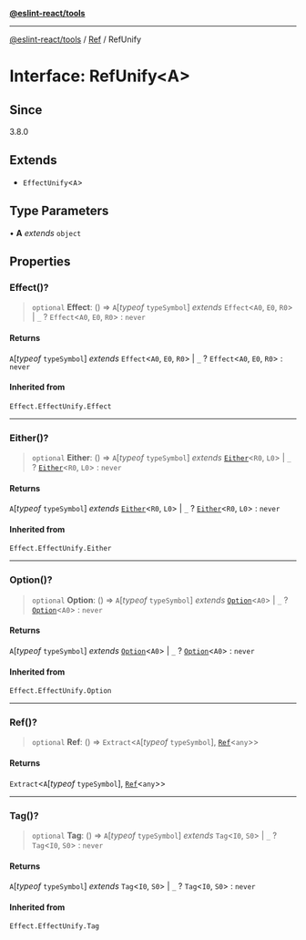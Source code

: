 [**@eslint-react/tools**](../../../README.md)

***

[@eslint-react/tools](../../../README.md) / [Ref](../README.md) / RefUnify

# Interface: RefUnify\<A\>

## Since

3.8.0

## Extends

- `EffectUnify`\<`A`\>

## Type Parameters

• **A** *extends* `object`

## Properties

### Effect()?

> `optional` **Effect**: () => `A`\[*typeof* `typeSymbol`\] *extends* `Effect`\<`A0`, `E0`, `R0`\> \| `_` ? `Effect`\<`A0`, `E0`, `R0`\> : `never`

#### Returns

`A`\[*typeof* `typeSymbol`\] *extends* `Effect`\<`A0`, `E0`, `R0`\> \| `_` ? `Effect`\<`A0`, `E0`, `R0`\> : `never`

#### Inherited from

`Effect.EffectUnify.Effect`

***

### Either()?

> `optional` **Either**: () => `A`\[*typeof* `typeSymbol`\] *extends* [`Either`](../../../Either.js/type-aliases/Either.md)\<`R0`, `L0`\> \| `_` ? [`Either`](../../../Either.js/type-aliases/Either.md)\<`R0`, `L0`\> : `never`

#### Returns

`A`\[*typeof* `typeSymbol`\] *extends* [`Either`](../../../Either.js/type-aliases/Either.md)\<`R0`, `L0`\> \| `_` ? [`Either`](../../../Either.js/type-aliases/Either.md)\<`R0`, `L0`\> : `never`

#### Inherited from

`Effect.EffectUnify.Either`

***

### Option()?

> `optional` **Option**: () => `A`\[*typeof* `typeSymbol`\] *extends* [`Option`](../../../Option.js/type-aliases/Option.md)\<`A0`\> \| `_` ? [`Option`](../../../Option.js/type-aliases/Option.md)\<`A0`\> : `never`

#### Returns

`A`\[*typeof* `typeSymbol`\] *extends* [`Option`](../../../Option.js/type-aliases/Option.md)\<`A0`\> \| `_` ? [`Option`](../../../Option.js/type-aliases/Option.md)\<`A0`\> : `never`

#### Inherited from

`Effect.EffectUnify.Option`

***

### Ref()?

> `optional` **Ref**: () => `Extract`\<`A`\[*typeof* `typeSymbol`\], [`Ref`](Ref.md)\<`any`\>\>

#### Returns

`Extract`\<`A`\[*typeof* `typeSymbol`\], [`Ref`](Ref.md)\<`any`\>\>

***

### Tag()?

> `optional` **Tag**: () => `A`\[*typeof* `typeSymbol`\] *extends* `Tag`\<`I0`, `S0`\> \| `_` ? `Tag`\<`I0`, `S0`\> : `never`

#### Returns

`A`\[*typeof* `typeSymbol`\] *extends* `Tag`\<`I0`, `S0`\> \| `_` ? `Tag`\<`I0`, `S0`\> : `never`

#### Inherited from

`Effect.EffectUnify.Tag`
